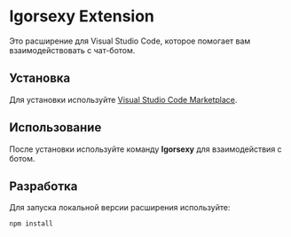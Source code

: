 # Igorsexy Extension

Это расширение для Visual Studio Code, которое помогает вам взаимодействовать с чат-ботом.

## Установка

Для установки используйте [Visual Studio Code Marketplace](https://marketplace.visualstudio.com/).

## Использование

После установки используйте команду **Igorsexy** для взаимодействия с ботом.

## Разработка

Для запуска локальной версии расширения используйте:

```bash
npm install
